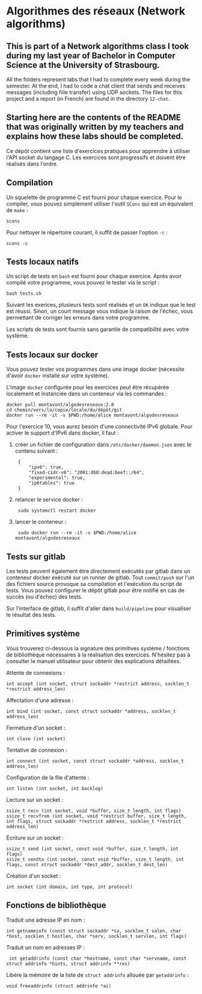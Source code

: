 # Algorithmes des réseaux (Network algorithms)

## This is part of a Network algorithms class I took during my last year of Bachelor in Computer Science at the University of Strasbourg.

All the folders represent labs that I had to complete every week during the semester. 
At the end, I had to code a chat client that sends and receives messages (including fiile transfer) using UDP sockets. The files for this project and a report (in French) are found in the directory `12-chat`.


## Starting here are the contents of the README that was originally written by my teachers and explains how these labs should be completed.

Ce dépôt contient une liste d'exercices pratiques pour apprendre à utiliser l'API socket du langage C. Les exercices sont progressifs et doivent être réalisés dans l'ordre.

## Compilation

Un squelette de programme C est fourni pour chaque exercice. Pour le compiler, vous pouvez simplement utiliser l'outil `SCons` qui est un équivalent de `make` :

    scons

Pour nettoyer le répertoire courant, il suffit de passer l'option `-c` :

    scons -c

## Tests locaux natifs

Un script de tests en `bash` est fourni pour chaque exercice. Après avoir compilé votre programme, vous pouvez le tester via le script :

    bash tests.sh

Suivant les exerices, plusieurs tests sont réalisés et un `OK` indique que le test est réussi. Sinon, un court message vous indique la raison de l'échec, vous permettant de corriger les erreurs dans votre programme.

Les scripts de tests sont fournis sans garantie de compatibilité avec votre système. 

## Tests locaux sur docker

Vous pouvez tester vos programmes dans une image docker (nécessite d'avoir `docker` installé sur votre système).

L'image `docker` configurée pour les exercices peut être récupérée localement et instanciée dans un conteneur via les commandes :

    docker pull montavont/algodesreseaux:2.0
    cd chemin/vers/la/copie/locale/du/dépôt/git
    docker run --rm -it -v $PWD:/home/alice montavont/algodesreseaux

Pour l'exercice 10, vous aurez besoin d'une connectivité IPv6 globale. Pour activer le support d'IPv6 dans docker, il faut :

1. créer un fichier de configuration dans `/etc/docker/daemon.json` avec le contenu suivant : 

        {
            "ipv6": true,
            "fixed-cidr-v6": "2001:db8:dead:beef::/64",
            "experimental": true,
            "ip6tables": true
        }

2. relancer le service docker :

        sudo systemctl restart docker

3. lancer le conteneur :

        sudo docker run --rm -it -v $PWD:/home/alice montavont/algodesreseaux

## Tests sur gitlab

Les tests peuvent également être directement exécutés par gitlab dans un conteneur docker exécuté sur un runner de gitlab. Tout `commit/push` sur l'un des fichiers source provoque sa compilation et l'exécution du script de tests. Vous pouvez configurer le dépôt gitlab pour être notifié en cas de succès (ou d'échec) des tests.

Sur l'interface de gitlab, il suffit d'aller dans `build/pipeline` pour visualiser le résultat des tests.

## Primitives système

Vous trouverez ci-dessous la signature des primitives système / fonctions de bibliothèque nécessaires à la réalisation des exercices. N'hésitez pas à consulter le manuel utilisateur pour obtenir des explications détaillées.

Attente de connexions :

    int accept (int socket, struct sockaddr *restrict address, socklen_t *restrict address_len)

Affectation d'une adresse :

    int bind (int socket, const struct sockaddr *address, socklen_t address_len)

Fermeture d'un socket :

    int close (int socket)

Tentative de connexion :

    int connect (int socket, const struct sockaddr *address, socklen_t address_len)

Configuration de la file d'attente :

    int listen (int socket, int backlog)

Lecture sur un socket :

    ssize_t recv (int socket, void *buffer, size_t length, int flags)
    ssize_t recvfrom (int socket, void *restrict buffer, size_t length, int flags, struct sockaddr *restrict address, socklen_t *restrict address_len)

Écriture sur un socket :

    ssize_t send (int socket, const void *buffer, size_t length, int flags)
    ssize_t sendto (int socket, const void *buffer, size_t length, int flags, const struct sockaddr *dest_addr, socklen_t dest_len)

Création d'un socket :

    int socket (int domain, int type, int protocol)

## Fonctions de bibliothèque

Traduit une adresse IP en nom :

    int getnameinfo (const struct sockaddr *sa, socklen_t salen, char *host, socklen_t hostlen, char *serv, socklen_t servlen, int flags)

Traduit un nom en adresses IP :

     int getaddrinfo (const char *hostname, const char *servname, const struct addrinfo *hints, struct addrinfo **res)

Libère la mémoire de la liste de `struct addrinfo` allouée par `getaddrinfo` :

    void freeaddrinfo (struct addrinfo *ai)
